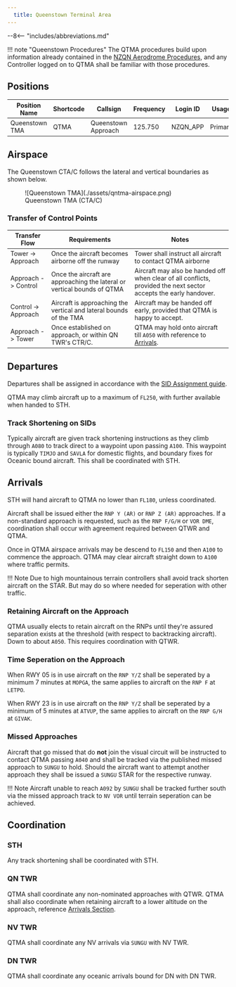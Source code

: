 ```yaml
---
  title: Queenstown Terminal Area 
---
```


--8<-- "includes/abbreviations.md"

!!! note "Queenstown Procedures"
    The QTMA procedures build upon information already contained in the [NZQN Aerodrome Procedures](../aerodromes/Class-C/nzqn.md), and any Controller logged on to QTMA shall be familiar with those procedures.

## Positions

| Position Name   | Shortcode | Callsign             | Frequency | Login ID | Usage   |
| --------------- | --------- | -------------------- | --------- | -------- | ------- |
| Queenstown TMA  | QTMA      | Queenstown Approach  | 125.750   | NZQN_APP | Primary |


## Airspace

The Queenstown CTA/C follows the lateral and vertical boundaries as shown below. 


<figure markdown>
  ![Queenstown TMA](./assets/qntma-airspace.png) 
  <figcaption>Queenstown TMA (CTA/C)</figcaption>
</figure>

### Transfer of Control Points

| Transfer Flow       | Requirements                                                             | Notes                                                                                                            |
|---------------------|--------------------------------------------------------------------------|------------------------------------------------------------------------------------------------------------------|
| Tower -> Approach   | Once the aircraft becomes airborne off the runway                        | Tower shall instruct all aircraft to contact QTMA airborne                                                       |
| Approach -> Control | Once the aircraft are approaching the lateral or vertical bounds of QTMA | Aircraft may also be handed off when clear of all conflicts, provided the next sector accepts the early handover.|
| Control -> Approach | Aircraft is approaching the vertical and lateral bounds of the TMA       | Aircraft may be handed off early, provided that QTMA is happy to accept.                                         |
| Approach -> Tower   | Once established on approach, or within QN TWR's CTR/C.                  | QTMA may hold onto aircraft till `A050` with reference to [Arrivals](#retaining-aircraft-on-the-approach).       |

## Departures

Departures shall be assigned in accordance with the [SID Assignment guide](../aerodromes/Class-C/nzqn.md#sid-assignment). 

QTMA may climb aircraft up to a maximum of `FL250`, with further available when handed to STH.

### Track Shortening on SIDs

Typically aircraft are given track shortening instructions as they climb through `A080` to track direct to a waypoint upon passing `A100`. This waypoint is typically `TIMJO` and `SAVLA` for domestic flights, and boundary fixes for Oceanic bound aircraft. This shall be coordinated with STH. 

## Arrivals 

STH will hand aircraft to QTMA no lower than `FL180`, unless coordinated.

Aircraft shall be issued either the `RNP Y (AR)` or `RNP Z (AR)` approaches. If a non-standard approach is requested, such as the `RNP F/G/H` or `VOR DME`, coordination shall occur with agreement required between QTWR and QTMA. 

Once in QTMA airspace arrivals may be descend to `FL150` and then `A100` to commence the approach. QTMA may clear aircraft straight down to `A100` where traffic permits.

!!! Note
    Due to high mountainous terrain controllers shall avoid track shorten aircraft on the STAR. But may do so where needed for seperation with other traffic. 

### Retaining Aircraft on the Approach

QTMA usually elects to retain aircraft on the RNPs until they're assured separation exists at the threshold (with respect to backtracking aircraft). Down to about `A050`. This requires coordination with QTWR.

### Time Seperation on the Approach

When RWY 05 is in use aircraft on the `RNP Y/Z` shall be seperated by a minimum 7 minutes at `MOPGA`, the same applies to aircraft on the `RNP F` at `LETPO`.

When RWY 23 is in use aircraft on the `RNP Y/Z` shall be seperated by a minimum of 5 minutes at `ATVUP`, the same applies to aircraft on the `RNP G/H` at `GIVAK`.


### Missed Approaches

Aircraft that go missed that do **not** join the visual circuit will be instructed to contact QTMA passing `A040` and shall be tracked via the published missed approach to `SUNGU` to hold. Should the aircraft want to attempt another approach they shall be issued a `SUNGU` STAR for the respective runway. 

!!! Note
    Aircraft unable to reach `A092` by `SUNGU` shall be tracked further south via the missed approach track to `NV VOR` until terrain seperation can be achieved. 

## Coordination

### STH

Any track shortening shall be coordinated with STH.

### QN TWR

QTMA shall coordinate any non-nominated approaches with QTWR. QTMA shall also coordinate when retaining aircraft to a lower altitude on the approach, reference [Arrivals Section](#retaining-aircraft-on-the-approach). 

### NV TWR

QTMA shall coordinate any NV arrivals via `SUNGU` with NV TWR. 

### DN TWR

QTMA shall coordinate any oceanic arrivals bound for DN with DN TWR. 